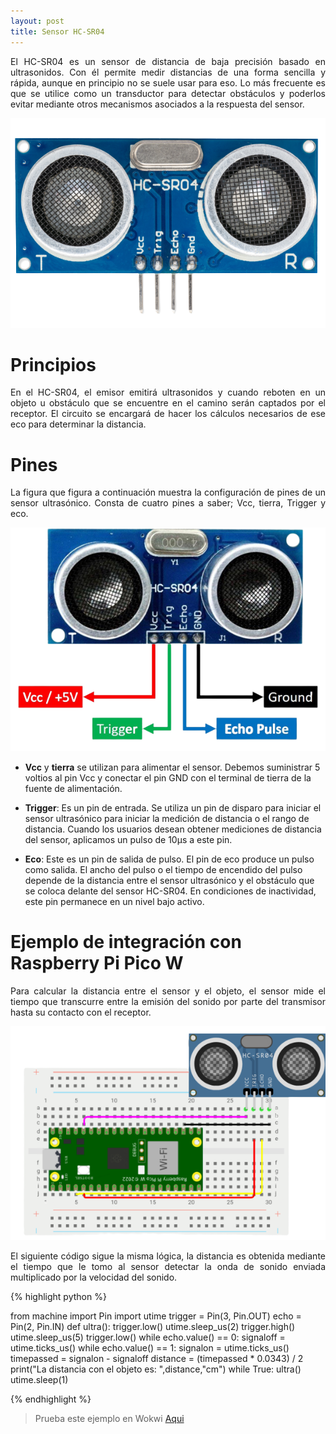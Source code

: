 ```yaml
---
layout: post
title: Sensor HC-SR04
---
```

<p style="text-align: justify;">El HC-SR04 es un sensor de distancia de baja precisión basado en ultrasonidos. Con él permite medir distancias de una forma sencilla y rápida, aunque en principio no se suele usar para eso. Lo más frecuente es que se utilice como un transductor para detectar obstáculos y poderlos evitar mediante otros mecanismos asociados a la respuesta del sensor.</p>

<p align = "center">
  <img src= "../assets/images/Sensor.png" alt = "Sensor HC-SR04."/>
</p>

# Principios
<p style="text-align: justify;">
En el HC-SR04, el emisor emitirá ultrasonidos y cuando reboten en un objeto u obstáculo que se encuentre en el camino serán captados por el receptor. El circuito se encargará de hacer los cálculos necesarios de ese eco para determinar la distancia.
</p>

# Pines
<p style="text-align: justify;">
La figura que figura a continuación muestra la configuración de pines de un sensor ultrasónico. Consta de cuatro pines a saber; Vcc, tierra, Trigger y eco.
</p>

<p align = "center">
  <img src= "../assets/images/SensorPines.png" alt = "Pines del sensor."/>
</p>

* **Vcc** y **tierra** se utilizan para alimentar el sensor. Debemos suministrar 5 voltios al pin Vcc y conectar el pin GND con el terminal de tierra de la fuente de alimentación.

* **Trigger**: Es un pin de entrada. Se utiliza un pin de disparo para iniciar el sensor ultrasónico para iniciar la medición de distancia o el rango de distancia. Cuando los usuarios desean obtener mediciones de distancia del sensor, aplicamos un pulso de 10μs a este pin.

* **Eco**: Este es un pin de salida de pulso. El pin de eco produce un pulso como salida. El ancho del pulso o el tiempo de encendido del pulso depende de la distancia entre el sensor ultrasónico y el obstáculo que se coloca delante del sensor HC-SR04. En condiciones de inactividad, este pin permanece en un nivel bajo activo.

# Ejemplo de integración con Raspberry Pi Pico W

<p style="text-align: justify;">
Para calcular la distancia entre el sensor y el objeto, el sensor mide el tiempo que transcurre entre la emisión del sonido por parte del transmisor hasta su contacto con el receptor.
</p>

<p align = "center">
  <img src= "../assets/images/EjemploWokwi.png" alt = "Integración del sensor usando una Raspberry Pi Pico W y una protoboard."/>
</p>

<p style="text-align: justify;">
El siguiente código sigue la misma lógica, la distancia es obtenida mediante el tiempo que le tomo al sensor detectar la onda de sonido enviada multiplicado por la velocidad del sonido.
</p>

{% highlight python %}

from machine import Pin
import utime
trigger = Pin(3, Pin.OUT)
echo = Pin(2, Pin.IN)
def ultra():
   trigger.low()
   utime.sleep_us(2)
   trigger.high()
   utime.sleep_us(5)
   trigger.low()
   while echo.value() == 0:
       signaloff = utime.ticks_us()
   while echo.value() == 1:
       signalon = utime.ticks_us()
   timepassed = signalon - signaloff
   distance = (timepassed * 0.0343) / 2
   print("La distancia con el objeto es: ",distance,"cm")
while True:
   ultra()
   utime.sleep(1)
   
{% endhighlight %}

> Prueba este ejemplo en Wokwi [Aqui](https://wokwi.com/projects/376234821388137473)
